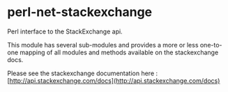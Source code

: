 perl-net-stackexchange
======================

Perl interface to the StackExchange api.

This module has several sub-modules and provides a more or less one-to-one mapping of all modules and methods available on the stackexchange docs.

Please see the stackexchange documentation here : [http://api.stackexchange.com/docs](http://api.stackexchange.com/docs)